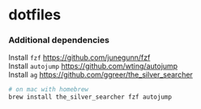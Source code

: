 # dotfiles

### Additional dependencies
Install `fzf` https://github.com/junegunn/fzf<br>
Install `autojump` https://github.com/wting/autojump<br>
Install `ag` https://github.com/ggreer/the_silver_searcher<br>

```sh
# on mac with homebrew
brew install the_silver_searcher fzf autojump
```